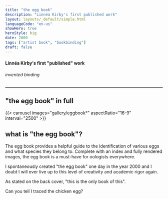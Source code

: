 ```yaml
---
title: "the egg book"
description: "Linnéa Kirby's first published work"
layout: layouts/_default/simple.html
languageCode: "en-us"
showHero: true
heroStyle: big
date: 2000
tags: ["artist book", "bookbinding"]
draft: false
---
```

#### Linnéa Kirby's first "published" work
###### invented binding
---

## "the egg book" in full
{{< carousel images="gallery/eggbook*" aspectRatio="16-9" interval="2500" >}}

## what is "the egg book"?

The egg book provides a helpful guide to the identification of various eggs and what species they belong to. Complete with an index and fully rendered images, the egg book is a must-have for oologists everywhere.

I spontaneously created "the egg book" one day in the year 2000 and I doubt I will ever live up to this level of creativity and academic rigor again.

As stated on the back cover, "this is the only book of this".

Can you tell I traced the chicken egg?